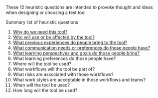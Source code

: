 These 12 heuristic questions are intended to provoke thought and ideas when designing or choosing a test tool.

Summary list of heuristic questions
1. [Why do we need this tool?](H1-why-do-we-need-this-tool.md)
2. [Who will use or be affected by the tool?](H2-Who-will-use-or-be-affected-by-this-tool.md)
3. [What previous experiences do people bring to the tool?](H3-What-previous-experiences-do-people-bring-to-the-tool.md)
4. [What communication needs or preferences do those people have?](H4-What-communication-needs-or-preferences-do-those-people-have.md)
5. [What learning perspectives and goals do those people bring?](H5-What-learning-perspectives-and-goals-do-those-people-bring.md)
6. What learning preferences do those people have?
7. Where will the tool be used?
8. What workflows will the tool be part of?
9. What risks are associated with those workflows?
10. What work styles are acceptable in those workflows and teams?
11. When will the tool be used?
12. How long will the tool be used?
